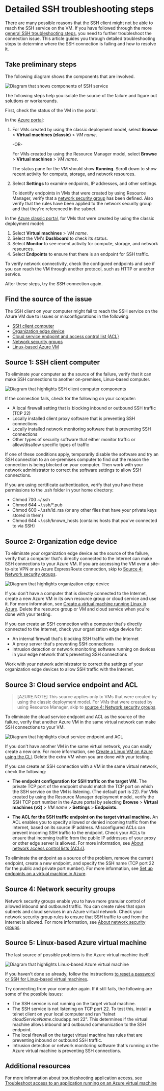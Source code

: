 <properties
    pageTitle="Detailed SSH troubleshooting for an Azure VM | Microsoft Azure"
    description="More detailed SSH troubleshooting steps for issues connecting to an Azure virtual machine"
    keywords="ssh connection refused,ssh error,azure ssh,SSH connection failed"
    services="virtual-machines-linux"
    documentationCenter=""
    authors="iainfoulds"
    manager="timlt"
    editor=""
    tags="top-support-issue,azure-service-management,azure-resource-manager"/>

<tags
    ms.service="virtual-machines-linux"
    ms.workload="infrastructure-services"
    ms.tgt_pltfrm="vm-linux"
    ms.devlang="na"
    ms.topic="support-article"
    ms.date="09/01/2016"
    ms.author="iainfou"/>

# <a name="detailed-ssh-troubleshooting-steps"></a>Detailed SSH troubleshooting steps

There are many possible reasons that the SSH client might not be able to reach the SSH service on the VM. If you have followed through the more [general SSH troubleshooting steps](virtual-machines-linux-troubleshoot-ssh-connection.md), you need to further troubleshoot the connection issue. This article guides you through detailed troubleshooting steps to determine where the SSH connection is failing and how to resolve it.

## <a name="take-preliminary-steps"></a>Take preliminary steps

The following diagram shows the components that are involved.

![Diagram that shows components of SSH service](./media/virtual-machines-linux-detailed-troubleshoot-ssh-connection/ssh-tshoot1.png)

The following steps help you isolate the source of the failure and figure out solutions or workarounds.

First, check the status of the VM in the portal.

In the [Azure portal](https://portal.azure.com):

1. For VMs created by using the classic deployment model, select **Browse** > **Virtual machines (classic)** > *VM name*.

    -OR-

    For VMs created by using the Resource Manager model, select **Browse** > **Virtual machines** > *VM name*.

    The status pane for the VM should show **Running**. Scroll down to show recent activity for compute, storage, and network resources.

2. Select **Settings** to examine endpoints, IP addresses, and other settings.

    To identify endpoints in VMs that were created by using Resource Manager, verify that a [network security group](../virtual-network/virtual-networks-nsg.md) has been defined. Also verify that the rules have been applied to the network security group and that they're referenced in the subnet.

In the [Azure classic portal](https://manage.windowsazure.com), for VMs that were created by using the classic deployment model:

1. Select **Virtual machines** > *VM name*.
2. Select the VM's **Dashboard** to check its status.
3. Select **Monitor** to see recent activity for compute, storage, and network resources.
4. Select **Endpoints** to ensure that there is an endpoint for SSH traffic.

To verify network connectivity, check the configured endpoints and see if you can reach the VM through another protocol, such as HTTP or another service.

After these steps, try the SSH connection again.


## <a name="find-the-source-of-the-issue"></a>Find the source of the issue

The SSH client on your computer might fail to reach the SSH service on the Azure VM due to issues or misconfigurations in the following:

- [SSH client computer](#source-1-ssh-client-computer)
- [Organization edge device](#source-2-organization-edge-device)
- [Cloud service endpoint and access control list (ACL)](#source-3-cloud-service-endpoint-and-acl)
- [Network security groups](#source-4-network-security-groups)
- [Linux-based Azure VM](#source-5-linux-based-azure-virtual-machine)

## <a name="source-1-ssh-client-computer"></a>Source 1: SSH client computer

To eliminate your computer as the source of the failure, verify that it can make SSH connections to another on-premises, Linux-based computer.

![Diagram that highlights SSH client computer components](./media/virtual-machines-linux-detailed-troubleshoot-ssh-connection/ssh-tshoot2.png)

If the connection fails, check for the following on your computer:

- A local firewall setting that is blocking inbound or outbound SSH traffic (TCP 22)
- Locally installed client proxy software that is preventing SSH connections
- Locally installed network monitoring software that is preventing SSH connections
- Other types of security software that either monitor traffic or allow/disallow specific types of traffic

If one of these conditions apply, temporarily disable the software and try an SSH connection to an on-premises computer to find out the reason the connection is being blocked on your computer. Then work with your network administrator to correct the software settings to allow SSH connections.

If you are using certificate authentication, verify that you have these permissions to the .ssh folder in your home directory:

- Chmod 700 ~/.ssh
- Chmod 644 ~/.ssh/\*.pub
- Chmod 600 ~/.ssh/id_rsa (or any other files that have your private keys stored in them)
- Chmod 644 ~/.ssh/known_hosts (contains hosts that you’ve connected to via SSH)

## <a name="source-2-organization-edge-device"></a>Source 2: Organization edge device

To eliminate your organization edge device as the source of the failure, verify that a computer that's directly connected to the Internet can make SSH connections to your Azure VM. If you are accessing the VM over a site-to-site VPN or an Azure ExpressRoute connection, skip to [Source 4: Network security groups](#nsg).

![Diagram that highlights organization edge device](./media/virtual-machines-linux-detailed-troubleshoot-ssh-connection/ssh-tshoot3.png)

If you don't have a computer that is directly connected to the Internet, create a new Azure VM in its own resource group or cloud service and use it. For more information, see [Create a virtual machine running Linux in Azure](virtual-machines-linux-quick-create-cli.md). Delete the resource group or VM and cloud service when you're done with your testing.

If you can create an SSH connection with a computer that's directly connected to the Internet, check your organization edge device for:

- An internal firewall that's blocking SSH traffic with the Internet
- A proxy server that's preventing SSH connections
- Intrusion detection or network monitoring software running on devices in your edge network that's preventing SSH connections

Work with your network administrator to correct the settings of your organization edge devices to allow SSH traffic with the Internet.

## <a name="source-3-cloud-service-endpoint-and-acl"></a>Source 3: Cloud service endpoint and ACL

> [AZURE.NOTE] This source applies only to VMs that were created by using the classic deployment model. For VMs that were created by using Resource Manager, skip to [source 4: Network security groups](#nsg).

To eliminate the cloud service endpoint and ACL as the source of the failure, verify that another Azure VM in the same virtual network can make SSH connections to your VM.

![Diagram that highlights cloud service endpoint and ACL](./media/virtual-machines-linux-detailed-troubleshoot-ssh-connection/ssh-tshoot4.png)

If you don't have another VM in the same virtual network, you can easily create a new one. For more information, see [Create a Linux VM on Azure using the CLI](virtual-machines-linux-quick-create-cli.md). Delete the extra VM when you are done with your testing.

If you can create an SSH connection with a VM in the same virtual network, check the following:

- **The endpoint configuration for SSH traffic on the target VM.** The private TCP port of the endpoint should match the TCP port on which the SSH service on the VM is listening. (The default port is 22). For VMs created by using the Resource Manager deployment model, verify the SSH TCP port number in the Azure portal by selecting **Browse** > **Virtual machines (v2)** > *VM name* > **Settings** > **Endpoints**.

- **The ACL for the SSH traffic endpoint on the target virtual machine.** An ACL enables you to specify allowed or denied incoming traffic from the Internet, based on its source IP address. Misconfigured ACLs can prevent incoming SSH traffic to the endpoint. Check your ACLs to ensure that incoming traffic from the public IP addresses of your proxy or other edge server is allowed. For more information, see [About network access control lists (ACLs)](../virtual-network/virtual-networks-acl.md).

To eliminate the endpoint as a source of the problem, remove the current endpoint, create a new endpoint, and specify the SSH name (TCP port 22 for the public and private port number). For more information, see [Set up endpoints on a virtual machine in Azure](virtual-machines-windows-classic-setup-endpoints.md).

<a id="nsg"></a>
## <a name="source-4-network-security-groups"></a>Source 4: Network security groups

Network security groups enable you to have more granular control of allowed inbound and outbound traffic. You can create rules that span subnets and cloud services in an Azure virtual network. Check your network security group rules to ensure that SSH traffic to and from the Internet is allowed.
For more information, see [About network security groups](../virtual-network/virtual-networks-nsg.md).

## <a name="source-5-linux-based-azure-virtual-machine"></a>Source 5: Linux-based Azure virtual machine

The last source of possible problems is the Azure virtual machine itself.

![Diagram that highlights Linux-based Azure virtual machine](./media/virtual-machines-linux-detailed-troubleshoot-ssh-connection/ssh-tshoot5.png)

If you haven't done so already, follow the instructions [to reset a password or SSH for Linux-based virtual machines](virtual-machines-linux-classic-reset-access.md).

Try connecting from your computer again. If it still fails, the following are some of the possible issues:

- The SSH service is not running on the target virtual machine.
- The SSH service is not listening on TCP port 22. To test this, install a telnet client on your local computer and run "telnet *cloudServiceName*.cloudapp.net 22". This determines if the virtual machine allows inbound and outbound communication to the SSH endpoint.
- The local firewall on the target virtual machine has rules that are preventing inbound or outbound SSH traffic.
- Intrusion detection or network monitoring software that's running on the Azure virtual machine is preventing SSH connections.


## <a name="additional-resources"></a>Additional resources
For more information about troubleshooting application access, see [Troubleshoot access to an application running on an Azure virtual machine](virtual-machines-linux-troubleshoot-app-connection.md)